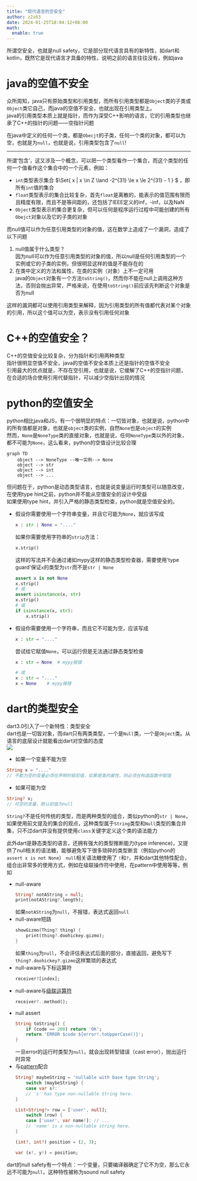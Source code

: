 ```yaml
---
title: "现代语言的空安全"
author: z2z63
date: 2024-01-25T18:04:12+08:00
math: 
  enable: true
---
```

所谓空安全，也就是null safety，它是部分现代语言具有的新特性，如dart和kotlin，既然它是现代语言才具备的特性，说明之前的语言往往没有，例如java
<!--more-->
# java的空值不安全
众所周知，java只有原始类型和引用类型，而所有引用类型都是`Object`类的子类或`Object`类它自己，而java的空值不安全，也就出现在引用类型上。  
java的引用类型本质上就是指针，而作为深受C++影响的语言，它的引用类型也继承了C++的指针的问题——空指针问题  

在java中定义的任何一个类，都是`Obecjt`的子类，任何一个类的对象，都可以为空，也就是为`null`，也就是说，引用类型包含了`null`!

---  
所谓‘包含’，这又涉及一个概念，可以把一个类型看作一个集合，而这个类型的任何一个值看作这个集合中的一个元素，例如：
- `int`类型表示集合 $\Set{ x | x \in Z \land -2^{31} \le x \le 2^{31} - 1 } $ ，即所有`int`值的集合
- `float`类型表示的集合比较复杂，首先`float`是离散的，能表示的值范围有限而且精度有限，而且不是等间距的，还包括了IEEE定义的inf，-inf，以及NaN
- `Object`类型表示的集合更复杂，但可以任何是程序运行过程中可能创建的所有`Obejct`对象以及它的子类的对象

而null值可以作为任意引用类型的对象的值，这在数学上造成了一个漏洞，造成了以下问题
1. null值属于什么类型？  
   因为null可以作为任意引用类型的对象的值，所以null是任何引用类型的一个实例或它的子类的实例，但很明显这样的值是不能存在的
2. 在类中定义的方法和属性，在类的实例（对象）上不一定可用  
    java的`Object`对象有一个方法`toString()`，然而你不能在null上调用这种方法，否则会抛出异常，严格来说，在使用`toString()`前应该先判断这个对象是否为null
    
这样的漏洞都可以使用引用类型来解释，因为引用类型的所有值都代表对某个对象的引用，所以这个值可以为空，表示没有引用任何对象

# C++的空值安全？
C++的空值安全比较复杂，分为指针和引用两种类型  
指针很明显空值不安全，java的空值不安全本质上还是指针的空值不安全  
引用最大的优点就是，不存在空引用，也就是说，它缓解了C++的空指针问题，在合适的场合使用引用代替指针，可以减少空指针出现的情况
# python的空值安全
python相比java和JS，有一个很明显的特点：一切皆对象，也就是说，python中的所有值都是对象，也就是`object`类的实例，自然`None`也是`object`的实例  
然而，`None`是`NoneType`类的直接对象，也就是说，任何`NoneType`类以外的对象，都不可能为`None`，这么看来，python的空值设计比较合理  
```mermaid
graph TD
    object --> NoneType --唯一实例--> None
    object --> str
    object --> int
    object --> ...
```

但问题在于，python是动态类型语言，也就是说变量运行时类型可以随意改变，在使用type hint之前，python并不能从空值安全的设计中受益  
如果使用type hint，并引入严格的静态类型检查，python就是空值安全的。
- 假设你需要使用一个字符串变量，并且它可能为`None`，就应该写成
    ```python
    x : str | None = "...."
    ```
    如果你需要使用字符串的`strip`方法：
    ```python
    x.strip()
    ```
    这样的写法并不会通过诸如mypy这样的静态类型检查器，需要使用'type guard'保证`x`的类型为`str`而不是`str | None`
    ```python
    assert x is not None
    x.strip()
    # 或
    assert isinstance(x, str)
    x.strip()
    # 或
    if isinstance(x, str):
        x.strip()
    ```
- 假设你需要使用一个字符串，而且它不可能为空，应该写成
    ```python
    x : str = "...."
    ```
    尝试给它赋值`None`，可以运行但是无法通过静态类型检查
    ```python
    x : str = None  # mypy报错

    # 或
    x : str = "...."
    x = None    # mypy报错
    ```
# dart的类型安全
dart3.0引入了一个新特性：类型安全  
dart也是一切皆对象，而dart只有两类类型，一个是`Null`类，一个是`Object`类。从语言的底层设计就能看出dart对空值的态度  
![](https://dart.dev/assets/img/null-safety/understanding-null-safety/hierarchy-after.png)
- 如果一个变量不能为空
```dart
String x = "...."
// 不能为空的变量必须在声明时赋初值，如果是类的属性，则必须在构造函数中赋值
```
- 如果可能为空
```dart
String? x;
// 可空的变量，默认初值为null
```
`String?`不是任何传统的类型，而是两种类型的组合，类似python的`str | None`，如果使用前文提及的集合的观点，这种类型属于`String`类型和`Null`类型的集合并集，只不过dart并没有提供使用`class`关键字定义这个类的语法能力  

此外dart是静态类型的语言，还拥有强大的类型推断能力(type inference)，又提供了null相关的语法糖，能够避免写下很多琐碎的类型断言（例如python的`assert x is not None`）
`null`相关语法糖使用了 `!`和`?`，并和dart其他特性配合，组合出非常多的使用方式，例如在级联操作符中使用，在pattern中使用等等，例如
- null-aware
    ```dart
    String? notAString = null;
    print(notAString?.length);
    ```
    如果`notAString`为`null`，不报错，表达式返回`null`
- null-aware短路
    ```dart
    showGizmo(Thing? thing) {
        print(thing?.doohickey.gizmo);
    }
    ```
    如果`thing`为`null`，不会评估表达式后面的部分，直接返回，避免写下`thing?.doohickey?.gizmo`这样繁琐的表达式
- null-aware与下标运算符
  ```dart
  receiver?[index];
  ```
- null-aware与[级联运算符](https://dart.dev/language/operators#cascade-notation)
    ```dart
    receiver?..method();
    ```
- null assert
    ```dart
    String toString() {
        if (code == 200) return 'OK';
        return 'ERROR $code ${error!.toUpperCase()}';
    }
    ```
    一旦error的运行时类型为`null`，就会出现转型错误（cast error），抛出运行时异常
- 与[pattern](https://dart.dev/language/patterns)配合
    ```dart
    String? maybeString = 'nullable with base type String';
        switch (maybeString) {
        case var s?:
        // 's' has type non-nullable String here.
    }
    ```
    ```dart
    List<String?> row = ['user', null];
        switch (row) {
        case ['user', var name!]: // ...
        // 'name' is a non-nullable string here.
    }

    ```
    ```dart
    (int?, int?) position = (2, 3);

    var (x!, y!) = position;
    ```
dart的null safety有一个特点：一个变量，只要编译器确定了它不为空，那么它永远不可能为`null`，这种特性被称为sound null safety